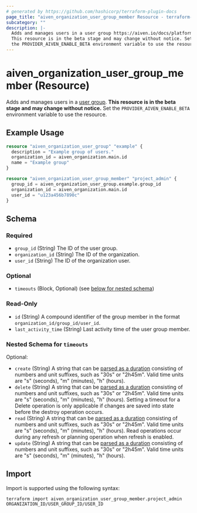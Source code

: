 ```yaml
---
# generated by https://github.com/hashicorp/terraform-plugin-docs
page_title: "aiven_organization_user_group_member Resource - terraform-provider-aiven"
subcategory: ""
description: |-
  Adds and manages users in a user group https://aiven.io/docs/platform/concepts/projects_accounts_access#groups.
  This resource is in the beta stage and may change without notice. Set
  the PROVIDER_AIVEN_ENABLE_BETA environment variable to use the resource.
---
```


# aiven_organization_user_group_member (Resource)

Adds and manages users in a [user group](https://aiven.io/docs/platform/concepts/projects_accounts_access#groups). 
**This resource is in the beta stage and may change without notice.** Set
the `PROVIDER_AIVEN_ENABLE_BETA` environment variable to use the resource.

## Example Usage

```terraform
resource "aiven_organization_user_group" "example" {
  description = "Example group of users."
  organization_id = aiven_organization.main.id
  name = "Example group"
}

resource "aiven_organization_user_group_member" "project_admin" {
  group_id = aiven_organization_user_group.example.group_id
  organization_id = aiven_organization.main.id
  user_id = "u123a456b7890c" 
}
```

<!-- schema generated by tfplugindocs -->
## Schema

### Required

- `group_id` (String) The ID of the user group.
- `organization_id` (String) The ID of the organization.
- `user_id` (String) The ID of the organization user.

### Optional

- `timeouts` (Block, Optional) (see [below for nested schema](#nestedblock--timeouts))

### Read-Only

- `id` (String) A compound identifier of the group member in the format `organization_id/group_id/user_id`.
- `last_activity_time` (String) Last activity time of the user group member.

<a id="nestedblock--timeouts"></a>
### Nested Schema for `timeouts`

Optional:

- `create` (String) A string that can be [parsed as a duration](https://pkg.go.dev/time#ParseDuration) consisting of numbers and unit suffixes, such as "30s" or "2h45m". Valid time units are "s" (seconds), "m" (minutes), "h" (hours).
- `delete` (String) A string that can be [parsed as a duration](https://pkg.go.dev/time#ParseDuration) consisting of numbers and unit suffixes, such as "30s" or "2h45m". Valid time units are "s" (seconds), "m" (minutes), "h" (hours). Setting a timeout for a Delete operation is only applicable if changes are saved into state before the destroy operation occurs.
- `read` (String) A string that can be [parsed as a duration](https://pkg.go.dev/time#ParseDuration) consisting of numbers and unit suffixes, such as "30s" or "2h45m". Valid time units are "s" (seconds), "m" (minutes), "h" (hours). Read operations occur during any refresh or planning operation when refresh is enabled.
- `update` (String) A string that can be [parsed as a duration](https://pkg.go.dev/time#ParseDuration) consisting of numbers and unit suffixes, such as "30s" or "2h45m". Valid time units are "s" (seconds), "m" (minutes), "h" (hours).

## Import

Import is supported using the following syntax:

```shell
terraform import aiven_organization_user_group_member.project_admin ORGANIZATION_ID/USER_GROUP_ID/USER_ID
```

